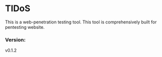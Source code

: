 # TIDoS

This is a web-penetration testing tool. This tool is comprehensively built for pentesting website.

### Version:
v0.1.2
